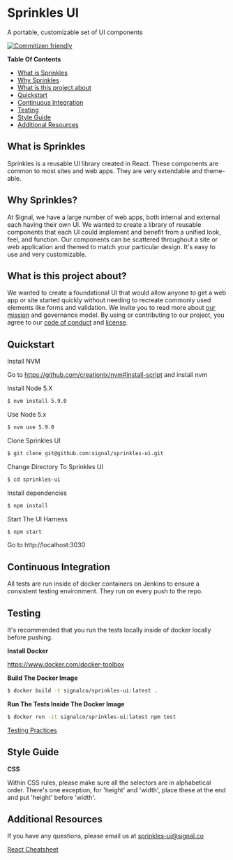 # Sprinkles UI

A portable, customizable set of UI components

[![Commitizen friendly](https://img.shields.io/badge/commitizen-friendly-brightgreen.svg)](http://commitizen.github.io/cz-cli/)

**Table Of Contents**

- [What is Sprinkles](#what-is-sprinkles)
- [Why Sprinkles](#why-sprinkles?)
- [What is this project about](#what-is-this-project-about?)
- [Quickstart](#quickstart)
- [Continuous Integration](#continuous-integration)
- [Testing](#testing)
- [Style Guide](#style-guide)
- [Additional Resources](#additional-resources)

## What is Sprinkles

Sprinkles is a reusable UI library created in React. These components are common to most sites and web apps. They are very extendable and theme-able.

## Why Sprinkles?

At Signal, we have a large number of web apps, both internal and external each having their own UI. We wanted to create a library of reusable components that each UI could implement and benefit from a unified look, feel, and function. Our components can be scattered throughout a site or web application and themed to match your particular design. It's easy to use and very customizable.

## What is this project about?

We wanted to create a foundational UI that would allow anyone to get a web app or site started quickly without needing to recreate commonly used elements like forms and validation. We invite you to read more about [our mission](./MISSION.md) and governance model. By using or contributing to our project, you agree to our [code of conduct](./CODEOFCONDUCT.md) and [license](./LICENSE.md).

## Quickstart

Install NVM

Go to https://github.com/creationix/nvm#install-script and install nvm

Install Node 5.X

```sh
$ nvm install 5.9.0
```

Use Node 5.x

```sh
$ nvm use 5.9.0
```

Clone Sprinkles UI

```sh
$ git clone git@github.com:signal/sprinkles-ui.git
```

Change Directory To Sprinkles UI

```sh
$ cd sprinkles-ui
```

Install dependencies

```sh
$ npm install
```

Start The UI Harness

```sh
$ npm start
```

Go to http://localhost:3030

## Continuous Integration

All tests are run inside of docker containers on Jenkins to ensure a consistent testing environment. They run on every push to the repo.

## Testing

It's recommended that you run the tests locally inside of docker locally before pushing.

**Install Docker**

https://www.docker.com/docker-toolbox

**Build The Docker Image**

```bash
$ docker build -t signalco/sprinkles-ui:latest .
```

**Run The Tests Inside The Docker Image**

```bash
$ docker run -it signalco/sprinkles-ui:latest npm test
```

[Testing Practices](./TESTING.md)

## Style Guide

**CSS**

Within CSS rules, please make sure all the selectors are in alphabetical order. There's one exception, for 'height' and 'width', place these at the end and put 'height' before 'width'.

## Additional Resources

If you have any questions, please email us at sprinkles-ui@signal.co

[React Cheatsheet](http://ricostacruz.com/cheatsheets/react.html)
